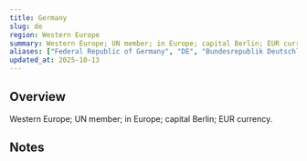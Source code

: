 ```yaml
---
title: Germany
slug: de
region: Western Europe
summary: Western Europe; UN member; in Europe; capital Berlin; EUR currency.
aliases: ["Federal Republic of Germany", "DE", "Bundesrepublik Deutschland"]
updated_at: 2025-10-13
---
```


## Overview

Western Europe; UN member; in Europe; capital Berlin; EUR currency.

## Notes

<!-- Add your first note below -->
